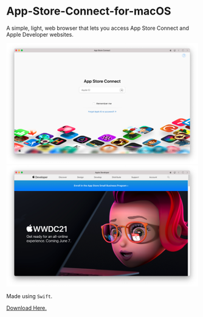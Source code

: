 # App-Store-Connect-for-macOS
A simple, light, web browser that lets you access App Store Connect and Apple Developer websites.

<img src="https://github.com/savagegod22/App-Store-Connect-for-macOS/blob/main/Images/ASC.png" width="1024">

<img src="https://github.com/savagegod22/App-Store-Connect-for-macOS/blob/main/Images/ADev.png" width="1024">

Made using `Swift`.

[Download Here.](https://github.com/savagegod22/App-Store-Connect-for-macOS/releases/tag/v1.0)
